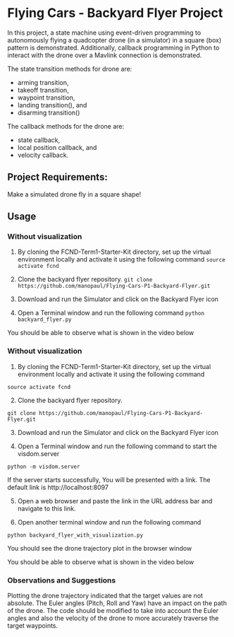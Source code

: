 # Flying Cars - Backyard Flyer Project
In this project, a state machine using event-driven programming to autonomously flying a quadcopter drone (in a simulator) in a square (box) pattern is demonstrated. Additionally, callback programming in Python to interact with the drone over a Mavlink connection is demonstrated. 

The state transition methods for drone are:
- arming transition, 
- takeoff transition, 
- waypoint transition, 
- landing transition(), and 
- disarming transition()

The callback methods for the drone are:
- state callback,
- local position callback, and
- velocity callback.

## Project Requirements: 
Make a simulated drone fly in a square shape!

## Usage
### Without visualization
1. By cloning the FCND-Term1-Starter-Kit directory, set up the virtual environment locally and activate it using the following command
   `source activate fcnd`

2. Clone the backyard flyer repository.
   `git clone https://github.com/manopaul/Flying-Cars-P1-Backyard-Flyer.git`

3. Download and run the Simulator and click on the Backyard Flyer icon

4. Open a Terminal window and run the following command
  `python backyard_flyer.py`

You should be able to observe what is shown in the video below

### Without visualization
1. By cloning the FCND-Term1-Starter-Kit directory, set up the virtual environment locally and activate it using the following command

  `source activate fcnd`

2. Clone the backyard flyer repository.

  `git clone https://github.com/manopaul/Flying-Cars-P1-Backyard-Flyer.git`

3. Download and run the Simulator and click on the Backyard Flyer icon

4. Open a Terminal window and run the following command to start the visdom.server

  `python -m visdom.server`

If the server starts successfully, You will be presented with a link. The default link is http://localhost:8097

5. Open a web browser and paste the link in the URL address bar and navigate to this link. 

6. Open another terminal window and run the following command

  `python backyard_flyer_with_visualization.py`

You should see the drone trajectory plot in the browser window

You should be able to observe what is shown in the video below

### Observations and Suggestions
Plotting the drone trajectory indicated that the target values are not absolute.
The Euler angles (Pitch, Roll and Yaw) have an impact on the path of the drone. 
The code should be modified to take into account the Euler angles and also the velocity of the drone to more accurately traverse the target waypoints.
